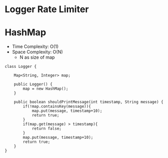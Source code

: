 # Logger Rate Limiter

# HashMap

- Time Complexity: O(1)
- Space Complexity: O(N)
  - N as size of map

```
class Logger {

    Map<String, Integer> map;

    public Logger() {
        map = new HashMap();
    }

    public boolean shouldPrintMessage(int timestamp, String message) {
        if(!map.containsKey(message)){
            map.put(message, timestamp+10);
            return true;
        }
        if(map.get(message) > timestamp){
            return false;
        }
        map.put(message, timestamp+10);
        return true;
    }
}
```
